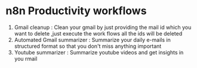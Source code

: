 # n8n Productivity workflows

1. Gmail cleanup : Clean your gmail by just providing the mail id which you want to delete ,just execute the work flows all the ids will be deleted
2. Automated Gmail summarizer : Summarize your daily e-mails in structured format so that you don't miss anything important
3. Youtube summarizer : Summarize youtube videos and get insights in you rmail
